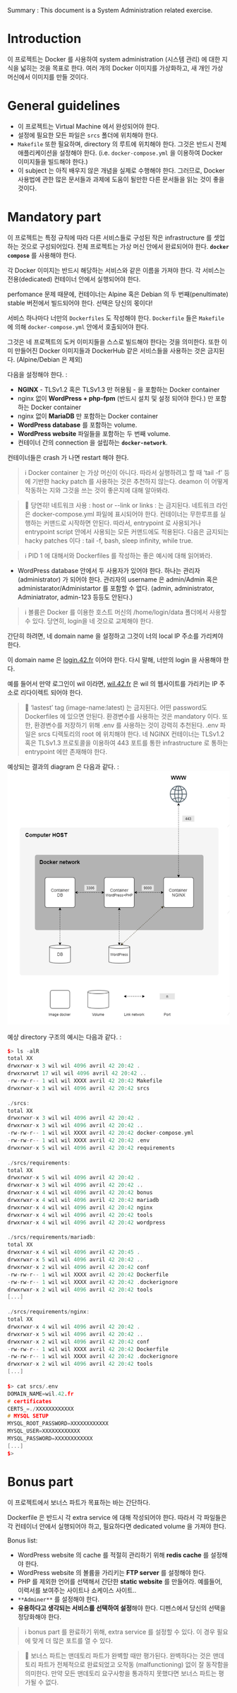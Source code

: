 Summary : This document is a System Administration related exercise.

# Introduction

이 프로젝트는 Docker 를 사용하여 system administration (시스템 관리) 에 대한 지식을 넓히는 것을 목표로 한다. 여러 개의 Docker 이미지를 가상화하고, 새 개인 가상 머신에서 이미지를 만들 것이다.

# General guidelines

- 이 프로젝트는 Virtual Machine 에서 완성되어야 한다.
- 설정에 필요한 모든 파일은 `srcs` 폴더에 위치해야 한다.
- `Makefile` 또한 필요하며, directory 의 루트에 위치해야 한다. 그것은 반드시 전체 애플리케이션을 설정해야 한다. (i.e. `docker-compose.yml` 을 이용하여 Docker 이미지들을 빌드해야 한다.)
- 이 subject 는 아직 배우지 않은 개념을 실제로 수행해야 한다. 그러므로, Docker 사용법에 관한 많은 문서들과 과제에 도움이 될만한 다른 문서들을 읽는 것이 좋을 것이다.

# Mandatory part

이 프로젝트는 특정 규칙에 따라 다른 서비스들로 구성된 작은 infrastructure 를 셋업하는 것으로 구성되어있다. 전체 프로젝트는 가상 머신 안에서 완료되어야 한다. **`docker compose`** 를 사용해야 한다.

각 Docker 이미지는 반드시 해당하는 서비스와 같은 이름을 가져야 한다. 각 서비스는 전용(dedicated) 컨테이너 안에서 실행되어야 한다.

perfomance 문제 때문에, 컨테이너는 Alpine 혹은 Debian 의 두 번째(penultimate) stable 버전에서 빌드되어야 한다. 선택은 당신의 몫이다!

서비스 하나마다 너만의 `Dockerfiles` 도 작성해야 한다. `Dockerfile` 들은 `Makefile` 에 의해 `docker-compose.yml` 안에서 호출되어야 한다.

그것은 네 프로젝트의 도커 이미지들을 스스로 빌드해야 한다는 것을 의미한다. 또한 이미 만들어진 Docker 이미지들과 DockerHub 같은 서비스들을 사용하는 것은 금지된다. (Alpine/Debian 은 제외)

다음을 설정해야 한다. :

- **NGINX** - TLSv1.2 혹은 TLSv1.3 만 허용됨 - 을 포함하는 Docker container
- nginx 없이 **WordPress + php-fpm** (반드시 설치 및 설정 되어야 한다.) 만 포함하는 Docker container
- nginx 없이 **MariaDB** 만 포함하는 Docker container
- **WordPress database** 를 포함하는 volume.
- **WordPress website** 파일들을 포함하는 두 번째 volume.
- 컨테이너 간의 connection 을 설립하는 **`docker-network`**.

컨테이너들은 crash 가 나면 restart 해야 한다.

> ℹ️ Docker container 는 가상 머신이 아니다. 따라서 실행하려고 할 때 ‘tail -f’ 등에 기반한 hacky patch 를 사용하는 것은 추천하지 않는다. deamon 이 어떻게 작동하는 지와 그것을 쓰는 것이 좋은지에 대해 알아봐라.



> 🚫 당연히! 네트워크 사용 : host or --link or links : 는 금지된다. 네트워크 라인은 docker-compose.yml 파일에 표시되어야 한다. 컨테이너는 무한루프를 실행하는 커맨드로 시작하면 안된다. 따라서, entrypoint 로 사용되거나 entrypoint script 안에서 사용되는 모든 커맨드에도 적용된다. 다음은 금지되는 hacky patches 이다 : tail -f, bash, sleep infinity, while true.



> ℹ️ PID 1 에 대해서와 Dockerfiles 를 작성하는 좋은 예시에 대해 읽어봐라.


- WordPress database 안에서 두 사용자가 있어야 한다. 하나는 관리자(administrator) 가 되어야 한다. 관리자의 username 은 admin/Admin 혹은 administarator/Administartor 를 포함할 수 없다. (admin, administrator, Adminiatrator, admin-123 등등도 안된다.)


> ℹ️ 볼륨은 Docker 를 이용한 호스트 머신의 /home/login/data 폴더에서 사용할 수 있다. 당연히, login을 네 것으로 교체해야 한다.

간단히 하려면, 네 domain name 을 설정하고 그것이 너의 local IP 주소를 가리켜야 한다.

이 domain name 은 [login.42.fr](http://login.42.fr) 이어야 한다. 다시 말해, 너만의 login 을 사용해야 한다.

예를 들어서 만약 로그인이 wil 이라면, [wil.42.fr](http://wil.42.fr) 은 wil 의 웹사이트를 가리키는 IP 주소로 리다이렉트 되어야 한다.

> 🚫 ‘lastest’ tag (image-name:latest) 는 금지된다.
어떤 password도 Dockerfiles 에 있으면 안된다.
환경변수를 사용하는 것은 mandatory 이다.
또한, 환경변수를 저장하기 위해 .env 를 사용하는 것이 강력히 추천된다. .env 파일은 srcs 디렉토리의 root 에 위치해야 한다.
네 NGINX 컨테이너는 TLSv1.2 혹은 TLSv1.3 프로토콜을 이용하여 443 포트를 통한 infrastructure 로 통하는 entrypoint 에만 존재해야 한다.


예상되는 결과의 diagram 은 다음과 같다. :
![img](./pics/inception_diagram.png)

예상 directory 구조의 예시는 다음과 같다. :

```cpp
$> ls -alR
total XX
drwxrwxr-x 3 wil wil 4096 avril 42 20:42 .
drwxrwxrwt 17 wil wil 4096 avril 42 20:42 ..
-rw-rw-r-- 1 wil wil XXXX avril 42 20:42 Makefile
drwxrwxr-x 3 wil wil 4096 avril 42 20:42 srcs

./srcs:
total XX
drwxrwxr-x 3 wil wil 4096 avril 42 20:42 .
drwxrwxr-x 3 wil wil 4096 avril 42 20:42 ..
-rw-rw-r-- 1 wil wil XXXX avril 42 20:42 docker-compose.yml
-rw-rw-r-- 1 wil wil XXXX avril 42 20:42 .env
drwxrwxr-x 5 wil wil 4096 avril 42 20:42 requirements

./srcs/requirements:
total XX
drwxrwxr-x 5 wil wil 4096 avril 42 20:42 .
drwxrwxr-x 3 wil wil 4096 avril 42 20:42 ..
drwxrwxr-x 4 wil wil 4096 avril 42 20:42 bonus
drwxrwxr-x 4 wil wil 4096 avril 42 20:42 mariadb
drwxrwxr-x 4 wil wil 4096 avril 42 20:42 nginx
drwxrwxr-x 4 wil wil 4096 avril 42 20:42 tools
drwxrwxr-x 4 wil wil 4096 avril 42 20:42 wordpress

./srcs/requirements/mariadb:
total XX
drwxrwxr-x 4 wil wil 4096 avril 42 20:45 .
drwxrwxr-x 5 wil wil 4096 avril 42 20:42 ..
drwxrwxr-x 2 wil wil 4096 avril 42 20:42 conf
-rw-rw-r-- 1 wil wil XXXX avril 42 20:42 Dockerfile
-rw-rw-r-- 1 wil wil XXXX avril 42 20:42 .dockerignore
drwxrwxr-x 2 wil wil 4096 avril 42 20:42 tools
[...]

./srcs/requirements/nginx:
total XX
drwxrwxr-x 4 wil wil 4096 avril 42 20:42 .
drwxrwxr-x 5 wil wil 4096 avril 42 20:42 ..
drwxrwxr-x 2 wil wil 4096 avril 42 20:42 conf
-rw-rw-r-- 1 wil wil XXXX avril 42 20:42 Dockerfile
-rw-rw-r-- 1 wil wil XXXX avril 42 20:42 .dockerignore
drwxrwxr-x 2 wil wil 4096 avril 42 20:42 tools
[...]

$> cat srcs/.env
DOMAIN_NAME=wil.42.fr
# certificates
CERTS_=./XXXXXXXXXXXX
# MYSQL SETUP
MYSQL_ROOT_PASSWORD=XXXXXXXXXXXX
MYSQL_USER=XXXXXXXXXXXX
MYSQL_PASSWORD=XXXXXXXXXXXX
[...]
$>
```

# Bonus part

이 프로젝트에서 보너스 파트가 목표하는 바는 간단하다.

Dockerfile 은 반드시 각 extra service 에 대해 작성되어야 한다. 따라서 각 파일들은 각 컨테이너 안에서 실행되어야 하고, 필요하다면 dedicated volume 을 가져야 한다.

Bonus list:

- WordPress website 의 cache 를 적절히 관리하기 위해 **redis cache** 를 설정해야 한다.
- WordPress website 의 볼륨을 가리키는 **FTP server** 를 설정해야 한다.
- PHP 를 제외한 언어를 선택해서 간단한 **static website** 를 만들어라. 예를들어, 이력서를 보여주는 사이트나 쇼케이스 사이트..
- `**Adminer**` 를 설정해야 한다.
- **유용하다고 생각되는 서비스를 선택하여 설정**해야 한다. 디펜스에서 당신의 선택을 정당화해야 한다.

> ℹ️ bonus part 를 완료하기 위해, extra service 를 설정할 수 있다. 이 경우 필요에 맞게 더 많은 포트를 열 수 있다.

> 🚫 보너스 파트는 맨데토리 파트가 완벽할 때만 평가된다. 완벽하다는 것은 맨데토리 파트가 전체적으로 완료되었고 오작동 (malfunctioning) 없이 잘 동작함을 의미한다. 만약 모든 맨데토리 요구사항을 통과하지 못했다면 보너스 파트는 평가될 수 없다.
